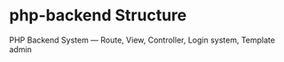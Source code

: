 # php-backend Structure
PHP Backend System ―  Route, View, Controller, Login system, Template admin
